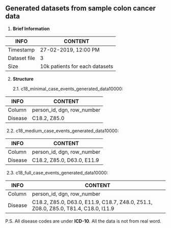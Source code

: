## Generated datasets from sample colon cancer data

1. **Brief Information**

| INFO         | CONTENT                        |
| ------------ | ------------------------------ |
| Timestamp    | 27-02-2019, 12:00 PM           |
| Dataset file | 3                              |
| Size         | 10k patients for each datasets |



2. **Structure**

   2.1. c18_minimal_case_events_generated_data10000:

| INFO    | CONTENT                    |
| ------- | -------------------------- |
| Column  | person_id, dgn, row_number |
| Disease | C18.2, Z85.0               |

​	2.2. c18_medium_case_events_generated_data10000:

| INFO    | CONTENT                    |
| ------- | -------------------------- |
| Column  | person_id, dgn, row_number |
| Disease | C18.2, Z85.0, D63.0, E11.9 |

​	2.3. c18_full_case_events_generated_data10000:

| INFO    | CONTENT                                                                   |
| ------- | ------------------------------------------------------------------------- |
| Column  | person_id, dgn, row_number                                                |
| Disease | C18.2, Z85.0, D63.0, E11.9, C18.7, Z48.0, Z51.1, Z08.0, Z85.0, T81.4, C18.0, I11.9|

P.S. All disease codes are under **ICD-10**. All the data is not from real word.
